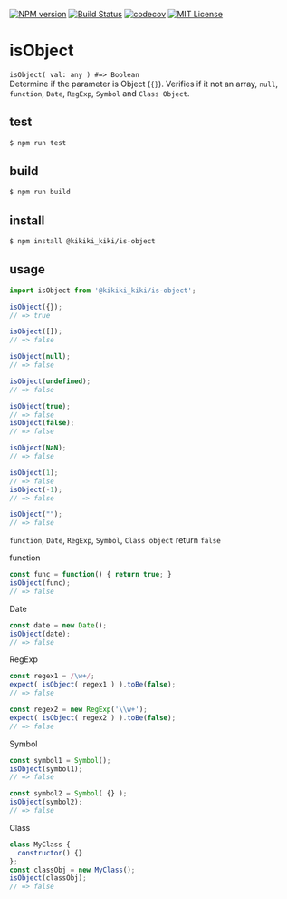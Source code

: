 [![NPM version](https://badgen.net/npm/v/@kikiki_kiki/is-object)](https://www.npmjs.com/package/@kikiki_kiki/is-object)
[![Build Status](https://travis-ci.org/KiKiKi-KiKi/isObject.svg?branch=master)](https://travis-ci.org/KiKiKi-KiKi/isObject)
[![codecov](https://codecov.io/gh/KiKiKi-KiKi/isObject/branch/master/graph/badge.svg)](https://codecov.io/gh/KiKiKi-KiKi/isObject)
[![MIT License](http://img.shields.io/badge/license-MIT-green.svg?style=flat)](https://github.com/KiKiKi-KiKi/isObject/blob/master/package.json)

# isObject

`isObject( val: any ) #=> Boolean`  
Determine if the parameter is Object (`{}`). Verifies if it not an array, `null`, `function`, `Date`, `RegExp`, `Symbol` and `Class Object`.

## test

```sh
$ npm run test
```

## build

```sh
$ npm run build
```

## install

```sh
$ npm install @kikiki_kiki/is-object
```

## usage

```js
import isObject from '@kikiki_kiki/is-object';
```

```js
isObject({});
// => true

isObject([]);
// => false

isObject(null);
// => false

isObject(undefined);
// => false

isObject(true);
// => false
isObject(false);
// => false

isObject(NaN);
// => false

isObject(1);
// => false
isObject(-1);
// => false

isObject("");
// => false
```

`function`, `Date`, `RegExp`, `Symbol`, `Class object` return `false`

function
```js
const func = function() { return true; }
isObject(func);
// => false
```

Date
```js
const date = new Date();
isObject(date);
// => false
```

RegExp
```js
const regex1 = /\w+/;
expect( isObject( regex1 ) ).toBe(false);
// => false

const regex2 = new RegExp('\\w+');
expect( isObject( regex2 ) ).toBe(false);
// => false
```

Symbol
```js
const symbol1 = Symbol();
isObject(symbol1);
// => false

const symbol2 = Symbol( {} );
isObject(symbol2);
// => false
```

Class
```js
class MyClass {
  constructor() {}
};
const classObj = new MyClass();
isObject(classObj);
// => false
```
